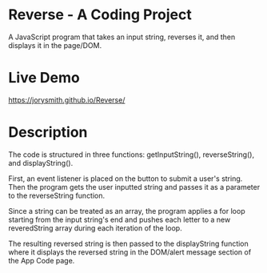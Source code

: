 # Reverse - A Coding Project
A JavaScript program that takes an input string, reverses it, and then displays it in the page/DOM.

# Live Demo
https://jorysmith.github.io/Reverse/

# Description
The code is structured in three functions: getInputString(), reverseString(), and displayString().

First, an event listener is placed on the button to submit a user's string. Then the program gets the user inputted string and passes it as a parameter to the reverseString function.

Since a string can be treated as an array, the program applies a for loop starting from the input string's end and pushes each letter to a new reveredString array during each iteration of the loop.

The resulting reversed string is then passed to the displayString function where it displays the reversed string in the DOM/alert message section of the App Code page.
